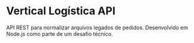 # Vertical Logística API

API REST para normalizar arquivos legados de pedidos. Desenvolvido em Node.js como parte de um desafio técnico.